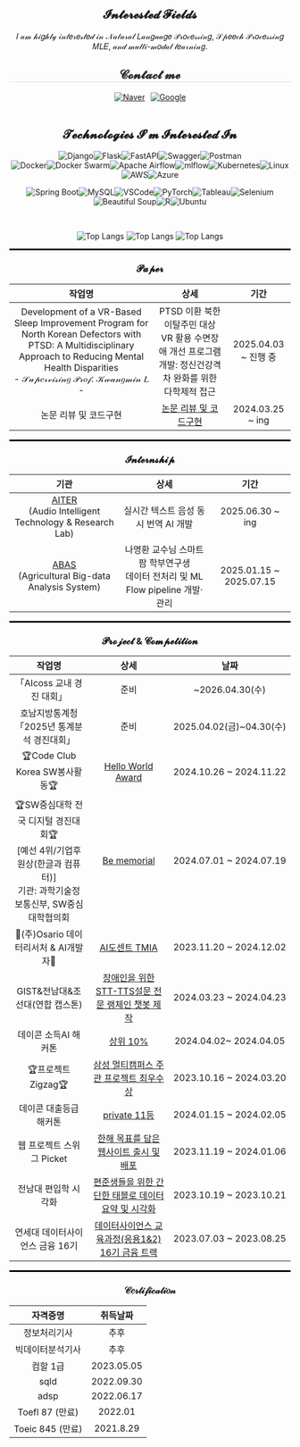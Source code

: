 
<div align="center"> 

## 𝓘𝓷𝓽𝓮𝓻𝓮𝓼𝓽𝓮𝓭 𝓕𝓲𝓮𝓵𝓭𝓼

𝐼 𝒶𝓂 𝒽𝒾𝑔𝒽𝓁𝓎 𝒾𝓃𝓉𝑒𝓇𝑒𝓈𝓉𝑒𝒹 𝒾𝓃 𝒩𝒶𝓉𝓊𝓇𝒶𝓁 𝐿𝒶𝓃𝑔𝓊𝒶𝑔𝑒 𝒫𝓇𝑜𝒸𝑒𝓈𝓈𝒾𝓃𝑔, 𝒮𝓅𝑒𝑒𝒸𝒽 𝒫𝓇𝑜𝒸𝑒𝓈𝓈𝒾𝓃𝑔 𝑀𝐿𝐸, 𝒶𝓃𝒹 𝓂𝓊𝓁𝓉𝒾-𝓂𝑜𝒹𝒶𝓁 𝓁𝑒𝒶𝓇𝓃𝒾𝓃𝑔.
</div>

<div align="center">
    <h2 style="border-bottom: 1px solid #d8dee4; color: #282d33;"> 𝓒𝓸𝓷𝓽𝓪𝓬𝓽 𝓶𝓮 </h2>
    <div style="display: flex; justify-content: center; gap: 10px;">
        <!-- 네이버 메일 배지 -->
        <a href="mailto:wodus1530@naver.com"> 
            <img src="https://img.shields.io/badge/Naver-03C75A?style=for-the-badge&logo=Naver&logoColor=white" alt="Naver">
        </a>
        <!-- 구글 메일 배지 -->
        <a href="mailto:hopio0822@gmail.com"> 
            <img src="https://img.shields.io/badge/Google-4285F4?style=for-the-badge&logo=Google&logoColor=white" alt="Google">
        </a>
    </div>
    <br> 
</div>


<div align="center">   


## 𝓣𝓮𝓬𝓱𝓷𝓸𝓵𝓸𝓰𝓲𝓮𝓼 𝓘’𝓶 𝓘𝓷𝓽𝓮𝓻𝓮𝓼𝓽𝓮𝓭 𝓘𝓷

![Django](https://img.shields.io/badge/django-%23092E20.svg?style=for-the-badge&logo=django&logoColor=white)![Flask](https://img.shields.io/badge/flask-%23000.svg?style=for-the-badge&logo=flask&logoColor=white)![FastAPI](https://img.shields.io/badge/FastAPI-005571?style=for-the-badge&logo=fastapi)![Swagger](https://img.shields.io/badge/-Swagger-%23Clojure?style=for-the-badge&logo=swagger&logoColor=white)![Postman](https://img.shields.io/badge/Postman-FF6C37?style=for-the-badge&logo=postman&logoColor=white)  
![Docker](https://img.shields.io/badge/docker-%230db7ed.svg?style=for-the-badge&logo=docker&logoColor=white)![Docker Swarm](https://img.shields.io/badge/Docker%20Swarm-%232496ED.svg?style=for-the-badge&logo=docker&logoColor=white)![Apache Airflow](https://img.shields.io/badge/Apache%20Airflow-017CEE?style=for-the-badge&logo=Apache%20Airflow&logoColor=white)![mlflow](https://img.shields.io/badge/mlflow-%23d9ead3.svg?style=for-the-badge&logo=numpy&logoColor=blue)![Kubernetes](https://img.shields.io/badge/kubernetes-%23326ce5.svg?style=for-the-badge&logo=kubernetes&logoColor=white)![Linux](https://img.shields.io/badge/Linux-FCC624?style=for-the-badge&logo=linux&logoColor=black)![AWS](https://img.shields.io/badge/AWS-%23FF9900.svg?style=for-the-badge&logo=Amazon%20Web%20Services&logoColor=white)![Azure](https://img.shields.io/badge/azure-%2300CCFF.svg?style=for-the-badge&logo=microsoftazure&logoColor=white)



![Spring Boot](https://img.shields.io/badge/Spring%20Boot-6DB33F?style=for-the-badge&logo=SpringBoot&logoColor=white)![MySQL](https://img.shields.io/badge/MySQL-4479A1?style=for-the-badge&logo=MySQL&logoColor=white)![VSCode](https://img.shields.io/badge/VSCode-007ACC?style=for-the-badge&logo=VisualStudioCode&logoColor=white)![PyTorch](https://img.shields.io/badge/PyTorch-EE4C2C?style=for-the-badge&logo=pytorch&logoColor=white)![Tableau](https://img.shields.io/badge/Tableau-E97627?style=for-the-badge&logo=tableau&logoColor=white)![Selenium](https://img.shields.io/badge/Selenium-43B02A?style=for-the-badge&logo=Selenium&logoColor=white)![Beautiful Soup](https://img.shields.io/badge/Beautiful%20Soup-092E20?style=for-the-badge&logo=Beautiful%20Soup&logoColor=white)![R](https://img.shields.io/badge/r-%23276DC3.svg?style=for-the-badge&logo=r&logoColor=white)![Ubuntu](https://img.shields.io/badge/Ubuntu-E95420?style=for-the-badge&logo=ubuntu&logoColor=white)

</div>


<br/>

<div align="center">   
 

 
![Top Langs](http://github-profile-summary-cards.vercel.app/api/cards/stats?username=jyjnote&theme=transparent) ![Top Langs](http://github-profile-summary-cards.vercel.app/api/cards/repos-per-language?username=jyjnote&theme=transparent&exclude=None)
![Top Langs](http://github-profile-summary-cards.vercel.app/api/cards/profile-details?username=jyjnote&theme=transparent)

</div>

<hr style="height: 3px; border: none; background-color: black;">

<div align="center">
  <h3>𝓟𝓪𝓹𝓮𝓻</h3>

| 작업명 | 상세 | 기간 |
|:--------:|:------:|:------:|
| Development of a VR-Based Sleep Improvement Program for North Korean Defectors with PTSD: A Multidisciplinary Approach to Reducing Mental Health Disparities</br>- 𝒮𝓊𝓅𝑒𝓇𝓋𝒾𝓈𝒾𝓃𝑔 𝒫𝓇𝑜𝒻. 𝒦𝓌𝒶𝓃𝑔𝓂𝒾𝓃 𝐿 - | PTSD 이환 북한이탈주민 대상 VR 활용 수면장애 개선 프로그램 개발: 정신건강격차 완화를 위한 다학제적 접근 | 2025.04.03 ~ 진행 중 |
| 논문 리뷰 및 코드구현 | [논문 리뷰 및 코드구현](https://github.com/jyjnote/PaperWithCode) | 2024.03.25 ~ ing |
</div>

<hr style="height: 3px; border: none; background-color: black;">

<div align="center">
  <h3>𝓘𝓷𝓽𝓮𝓻𝓷𝓼𝓱𝓲𝓹</h3>

| 기관 | 상세 | 기간 |
|:--------:|:------:|:------:|
| [AITER](https://sites.google.com/view/gist-aiter/home) <br/>(Audio Intelligent Technology & Research Lab)  |  실시간 텍스트 음성 동시 번역 AI 개발 | 2025.06.30 ~ ing |
| [ABAS](https://www.abas.life/) <br/>(Agricultural Big-data Analysis System)  |  나명환 교수님 스마트팜 학부연구생 <br/> 데이터 전처리 및 ML Flow pipeline 개발·관리 | 2025.01.15 ~ 2025.07.15 |

</div>


<hr style="height: 3px; border: none; background-color: black;">

<div align="center">
  <h3>𝓟𝓻𝓸𝓳𝓮𝓬𝓽 & 𝓒𝓸𝓶𝓹𝓮𝓽𝓲𝓽𝓲𝓸𝓷</h3>
 
| 작업명 | 상세 | 날짜 |
|:--------:|:------:|:------:|
|「AIcoss 교내 경진 대회」|준비|~2026.04.30(수)|
|호남지방통계청「2025년 통계분석 경진대회」|준비|2025.04.02(금)~04.30(수)|
| 🏆Code Club Korea SW봉사활동🏆| [Hello World Award](https://cafe.naver.com/codeclubswvolunteer) | 2024.10.26 ~ 2024.11.22 |
| 🏆SW중심대학 전국 디지털 경진대회🏆</br>[예선 4위/기업후원상(한글과 컴퓨터)]</br>기관: 과학기술정보통신부, SW중심대학협의회| [Be memorial](https://github.com/Mawangadulnemi/TMIA_CNU/tree/main) | 2024.07.01 ~ 2024.07.19 |
| 🏢(주)Osario 데이터리서처 & AI개발자🏢 | [AI도센트 TMIA](https://github.com/jyjnote/osario) | 2023.11.20 ~ 2024.12.02 |
| GIST&전남대&조선대(연합 캡스톤) | [장애인을 위한 STT-TTS설문 전문 랭체인 챗봇 제작](https://github.com/scorve12/Survey_Bot) | 2024.03.23 ~ 2024.04.23 |
| 데이콘 소득AI 해커톤 | [상위 10%](https://dacon.io/competitions/official/236230/leaderboard) | 2024.04.02~ 2024.04.05 |
| 🏆프로젝트 Zigzag🏆 | [삼성 멀티캠퍼스 주관 프로젝트 최우수상](https://github.com/jyjnote/Zigzag-) | 2023.10.16 ~ 2024.03.20 |
| 데이콘 대출등급 해커톤 | [private 11등](https://dacon.io/competitions/official/236214/leaderboard) | 2024.01.15 ~ 2024.02.05 |
| 웹 프로젝트 스위그 Picket | [한해 목표를 담은 웹사이트 출시 및 배포](https://www.swygbro.com/contents) | 2023.11.19 ~ 2024.01.06 |
| 전남대 편입학 시각화 | [편준생들을 위한 간단한 태블로 데이터 요약 및 시각화](https://public.tableau.com/app/profile/.56658177/viz/_16978657995030/2) | 2023.10.19 ~ 2023.10.21 |
| 연세대 데이터사이언스 금융 16기 | [데이터사이언스 교육과정(응용1&2) 16기 금융 트랙](https://github.com/jyjnote/CERTIPICATE) | 2023.07.03 ~ 2023.08.25 |
</div>

<hr style="height: 3px; border: none; background-color: black;">

<div align="center">
  <h3>𝒞𝑒𝓇𝓉𝒾𝒻𝒾𝒸𝒶𝓉𝒾𝑜𝓃</h3>

| 자격증명 | 취득날짜 |
|:----------:|:----------:|
| 정보처리기사 | 추후 |
| 빅데이터분석기사 | 추후 |
| 컴할 1급 | 2023.05.05 |
| sqld | 2022.09.30 |
| adsp | 2022.06.17 |
| Toefl 87 (만료) | 2022.01 |
| Toeic 845 (만료) | 2021.8.29 |
</div>

